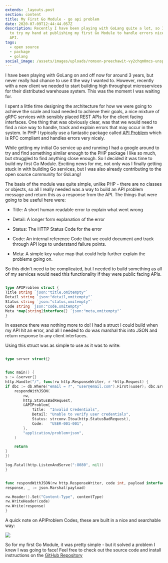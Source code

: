 ```yaml
---
extends: _layouts.post
section: content
title: My First Go Module - go api problem
date: 2020-07-09T12:44:44.057Z
description: Recently I have been playing with GoLang quite a lot, so I decided
  to try my hand at publishing my first Go Module to handle errors nicely in an
  API.
tags:
  - open source
  - package
  - golang
social_image: /assets/images/uploads/romson-preechawit-vy2chqm0mcs-unsplash.jpg
---
```


I have been playing with GoLang on and off now for around 3 years, but never
really had chance to use it the way I wanted to. However, recently with a new
client we needed to start building high throughput microservices for their
distributed warehouse system. This was the moment I was waiting for.


I spent a little time designing the architecture for how we were going to achieve the scale and load needed to achieve their goals, a nice mixture of gRPC services with sensibly placed REST APIs for the client facing interfaces. One thing that was obviously clear, was that we would need to find a nice way to handle, track and explain errors that may occur in the system. In PHP I typically use a fantastic package called [API Problem](https://github.com/Crell/ApiProblem) which is RFC compliant and handles errors very nicely.


While getting my initial Go service up and running I had a google around to try and find something similar enough to the PHP package I like so much, but struggled to find anything close enough. So I decided it was time to build my first Go Module. Exciting news for me, not only was I finally getting stuck in with building Go services, but I was also already contributing to the open source community for GoLang!


The basis of the module was quite simple, unlike PHP - there are no classes or objects, so all I really needed was a way to build an API problem message and return this as a response from the API. The things that were going to be useful here were:


* Title: A short human readable error to explain what went wrong

* Detail: A longer form explanation of the error

* Status: The HTTP Status Code for the error

* Code: An internal reference Code that we could document and track through API logs to understand failure points.

* Meta: A simple key value map that could help further explain the problems going on.


So this didn't need to be complicated, but I needed to build something as all of my services would need this functionality if they were public facing APIs.


```go

type APIProblem struct {
Title string `json:"title,omitempty"`
Detail string `json:"detail,omitempty"`
Status string `json:"status,omitempty"`
Code string `json:"code,omitempty"`
Meta *map[string]interface{} `json:"meta,omitempty"`
}

```


In essence there was nothing more to do! I had a struct I could build when my API hit an error, and all I needed to do was marshal this into JSON and return response to any client interfaces.


Using this struct was as simple to use as it was to write:


```go

type server struct{}


func main() {
s := &server{}
http.Handle("/", func(rw http.ResponseWriter, r *http.Request) {
if dbc := db.Where("email = ?", "user@email.com").First(&user); dbc.Error != nil {
    respondWithJSON(
        rw,
        http.StatusBadRequest,
        &APIProblem{
            Title:  "Invalid Credentials",
            Detail: "Unable to verify user credentials",
            Status: strconv.Itoa(http.StatusBadRequest),
            Code:   "USER-001-001",
        },
        "application/problem+json",
    )

    return
}
})

log.Fatal(http.ListenAndServe(":8080", nil))
}


func respondWithJSON(rw http.ResponseWriter, code int, payload interface{}, contentType string) {
response, _ := json.Marshal(payload)

rw.Header().Set("Content-Type", contentType)
rw.WriteHeader(code)
rw.Write(response)
}

```


A quick note on APIProblem Codes, these are built in a nice and searchable way:


![](/images/uploads/image.svg)




So for my first Go Module, it was pretty simple - but it solved a problem I knew I was going to face! Feel free to check out the source code and install instructions on the [GitHub Repository](https://github.com/JustSteveKing/go-api-problem)